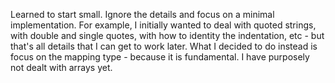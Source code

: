 Learned to start small.
Ignore the details and focus on a minimal implementation.
For example, I initially wanted to deal with quoted strings, with double and single quotes, with how
to identity the indentation,  etc - but that's all details that I can get to work later.
What I decided to do instead is focus on the mapping type - because it is fundamental. I have purposely not dealt with arrays yet.
